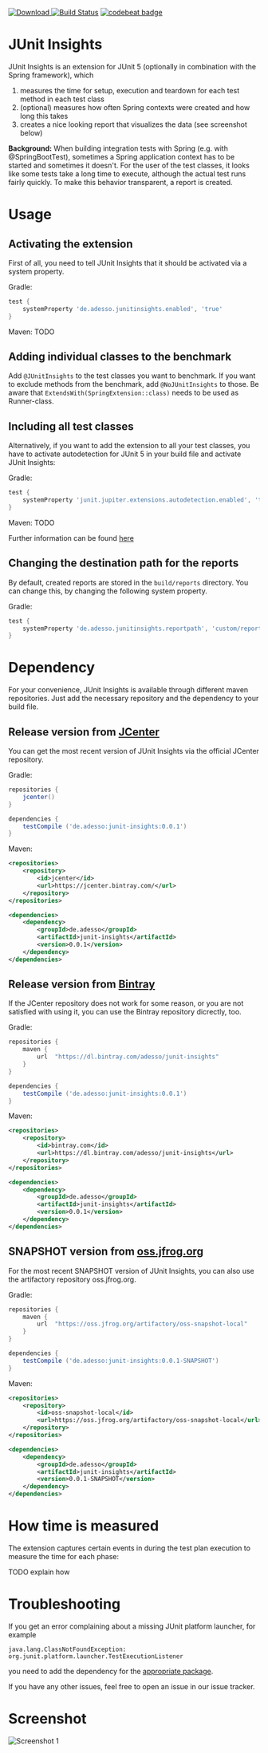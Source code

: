 [ ![Download](https://api.bintray.com/packages/adesso/junit-insights/junit-insights/images/download.svg) ](https://bintray.com/adesso/junit-insights/junit-insights)
[![Build Status](https://travis-ci.org/adessoAG/junit-insights.svg?branch=master)](https://travis-ci.org/adessoAG/junit-insights)
[![codebeat badge](https://codebeat.co/badges/bac44e06-3560-4c28-814c-b5495bfa3c28)](https://codebeat.co/projects/github-com-adessoag-junit-insights-master)
# JUnit Insights
JUnit Insights is an extension for JUnit 5 (optionally in combination with the Spring framework), which
1. measures the time for setup, execution and teardown for each test method in each test class
2. (optional) measures how often Spring contexts were created and how long this takes
3. creates a nice looking report that visualizes the data (see screenshot below)

**Background:** When building integration tests with Spring (e.g. with @SpringBootTest), sometimes a Spring application context has to be started and sometimes it doesn't.
For the user of the test classes, it looks like some tests take a long time to execute, although the actual test runs fairly quickly.
To make this behavior transparent, a report is created.

# Usage

## Activating the extension

First of all, you need to tell JUnit Insights that it should be activated via a system property.

Gradle:
```gradle
test {
    systemProperty 'de.adesso.junitinsights.enabled', 'true'
}
```

Maven: TODO

## Adding individual classes to the benchmark

Add `@JUnitInsights` to the test classes you want to benchmark.
If you want to exclude methods from the benchmark, add `@NoJUnitInsights` to those.
Be aware that `ExtendsWith(SpringExtension::class)` needs to be used as Runner-class.

## Including all test classes

Alternatively, if you want to add the extension to all your test classes, you have to activate autodetection for JUnit 5 in your build file and activate JUnit Insights:

Gradle:
```gradle
test {
    systemProperty 'junit.jupiter.extensions.autodetection.enabled', 'true'
}
```

Maven: TODO 

Further information can be found [here](https://junit.org/junit5/docs/current/user-guide/#extensions-registration-automatic)

## Changing the destination path for the reports

By default, created reports are stored in the `build/reports` directory. You can change this, by changing the following system property.

Gradle:
```gradle
test {
    systemProperty 'de.adesso.junitinsights.reportpath', 'custom/report/directory/'
}
```

# Dependency

For your convenience, JUnit Insights is available through different maven repositories. Just add the necessary repository and the dependency to your build file.

## Release version from [JCenter](https://bintray.com/adesso/junit-insights/junit-insights)

You can get the most recent version of JUnit Insights via the official JCenter repository. 

Gradle:

```gradle
repositories {
	jcenter()
}

dependencies {
	testCompile ('de.adesso:junit-insights:0.0.1')
}
```

Maven:

```xml
<repositories>
	<repository>
		<id>jcenter</id>
		<url>https://jcenter.bintray.com/</url>
	</repository>
</repositories>

<dependencies>
	<dependency>
		<groupId>de.adesso</groupId>
		<artifactId>junit-insights</artifactId>
		<version>0.0.1</version>
	</dependency>
</dependencies>
```

## Release version from [Bintray](https://bintray.com/adesso/junit-insights/junit-insights)

If the JCenter repository does not work for some reason, or you are not satisfied with using it, you can use the Bintray repository dicrectly, too.

Gradle:

```gradle
repositories {
    maven {
        url  "https://dl.bintray.com/adesso/junit-insights"
    }
}

dependencies {
	testCompile ('de.adesso:junit-insights:0.0.1')
}
```

Maven:

```xml
<repositories>
	<repository>
		<id>bintray.com</id>
		<url>https://dl.bintray.com/adesso/junit-insights</url>
	</repository>
</repositories>

<dependencies>
	<dependency>
		<groupId>de.adesso</groupId>
		<artifactId>junit-insights</artifactId>
		<version>0.0.1</version>
	</dependency>
</dependencies>
```

## SNAPSHOT version from [oss.jfrog.org](https://oss.jfrog.org/webapp/#/artifacts/browse/tree/General/oss-snapshot-local/de/adesso/junit-insights)

For the most recent SNAPSHOT version of JUnit Insights, you can also use the artifactory repository oss.jfrog.org.

Gradle:

```gradle
repositories {
	maven {
        url  "https://oss.jfrog.org/artifactory/oss-snapshot-local"
    }
}

dependencies {
	testCompile ('de.adesso:junit-insights:0.0.1-SNAPSHOT')
}
```

Maven:

```xml
<repositories>
	<repository>
		<id>oss-snapshot-local</id>
		<url>https://oss.jfrog.org/artifactory/oss-snapshot-local</url>
	</repository>
</repositories>

<dependencies>
	<dependency>
		<groupId>de.adesso</groupId>
		<artifactId>junit-insights</artifactId>
		<version>0.0.1-SNAPSHOT</version>
	</dependency>
</dependencies>
```

# How time is measured
The extension captures certain events in during the test plan execution to measure the time for each phase:

TODO explain how

# Troubleshooting

If you get an error complaining about a missing JUnit platform launcher, for example

```
java.lang.ClassNotFoundException: org.junit.platform.launcher.TestExecutionListener
```
you need to add the dependency for the [appropriate package](https://mvnrepository.com/artifact/org.junit.platform/junit-platform-launcher).

If you have any other issues, feel free to open an issue in our issue tracker.

# Screenshot
![Screenshot 1](./screenshots/screen1.png)
